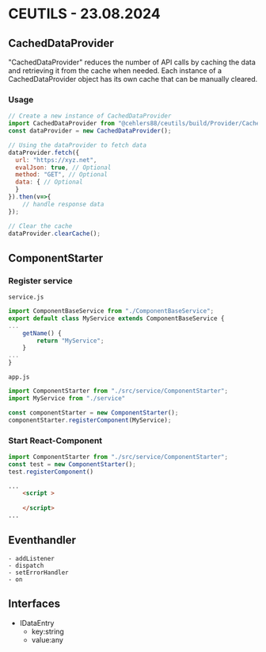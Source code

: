 # CEUTILS - 23.08.2024

## CachedDataProvider
"CachedDataProvider" reduces the number of API calls by caching the data and retrieving it from the cache when needed. 
Each instance of a CachedDataProvider object has its own cache that can be manually cleared.

### Usage 
```javascript
// Create a new instance of CachedDataProvider
import CachedDataProvider from "@cehlers88/ceutils/build/Provider/CachedDataProvider";
const dataProvider = new CachedDataProvider();

// Using the dataProvider to fetch data
dataProvider.fetch({
  url: "https://xyz.net",
  evalJson: true, // Optional
  method: "GET", // Optional
  data: { // Optional
  }
}).then(v=>{
    // handle response data
});

// Clear the cache
dataProvider.clearCache();
```

## ComponentStarter

### Register service 
`service.js`
```javascript
import ComponentBaseService from "./ComponentBaseService";
export default class MyService extends ComponentBaseService {
...
    getName() {
        return "MyService";
    }
...
}
```
`app.js`
```typescript
import ComponentStarter from "./src/service/ComponentStarter";
import MyService from "./service"

const componentStarter = new ComponentStarter();
componentStarter.registerComponent(MyService);
```

### Start React-Component
```typescript
import ComponentStarter from "./src/service/ComponentStarter";
const test = new ComponentStarter();
test.registerComponent()
```

```html
...
    <script >
    
    </script>
...
```

## Eventhandler

	- addListener
	- dispatch
	- setErrorHandler
	- on

## Interfaces

- IDataEntry
    - key:string
    - value:any


	
